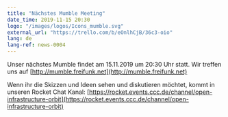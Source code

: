 ```yaml
---
title: "Nächstes Mumble Meeting"
date_time: 2019-11-15 20:30
logo: "/images/logos/Icons_mumble.svg"
external_url: "https://trello.com/b/eOnlhCjB/36c3-oio"
lang: de
lang-ref: news-0004
---
```


Unser nächstes Mumble findet am 15.11.2019 um 20:30 Uhr statt.
Wir treffen uns auf [http://mumble.freifunk.net](http://mumble.freifunk.net)

Wenn ihr die Skizzen und Ideen sehen und diskutieren möchtet, kommt in unseren Rocket Chat Kanal: [https://rocket.events.ccc.de/channel/open-infrastructure-orbit](https://rocket.events.ccc.de/channel/open-infrastructure-orbit)
